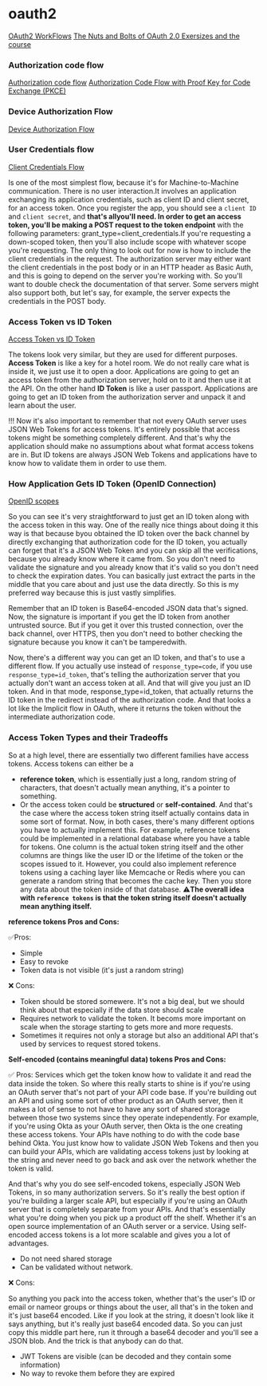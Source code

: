 # oauth2
[OAuth2 WorkFlows](https://auth0.com/docs/get-started/authentication-and-authorization-flow/which-oauth-2-0-flow-should-i-use)
[The Nuts and Bolts of OAuth 2.0 Exersizes and the course](https://oauth.school/)

### Authorization code flow
[Authorization code flow](https://auth0.com/docs/get-started/authentication-and-authorization-flow/authorization-code-flow)
[Authorization Code Flow with Proof Key for Code Exchange (PKCE)](https://auth0.com/docs/get-started/authentication-and-authorization-flow/authorization-code-flow-with-pkce)

### Device Authorization Flow
[Device Authorization Flow](https://auth0.com/docs/get-started/authentication-and-authorization-flow/device-authorization-flow)
### User Credentials flow
[Client Credentials Flow](https://auth0.com/docs/get-started/authentication-and-authorization-flow/client-credentials-flow)

Is one of the most simplest flow, because it's for Machine-to-Machine communication. There is no user interaction.It involves an application exchanging its application credentials, 
such as client ID and client secret, for an access token.
Once you register the app, you should see a `client ID` and `client secret`, and **that's allyou'll need. In order to get an access token, you'll be making a POST request to the token endpoint** 
with the following parameters: grant_type=client_credentials.If you're requesting a down-scoped token, then you'll also include scope with whatever scope you're requesting. The only thing to look 
out for now is how to include the client credentials in the request. The authorization server may either want the client credentials in the post body or in an HTTP header as Basic Auth, and this is
going to depend on the server you're working with. So you'll want to double check the documentation of that server. Some servers might also support both, but let's say, for example, the server expects
the credentials in the POST body.


### Access Token vs ID Token
[Access Token vs ID Token](https://auth0.com/blog/id-token-access-token-what-is-the-difference/)

The tokens look very similar, but they are used for different purposes. 
**Access Token** is like a key for a hotel room. We do not really care what is inside it, we just use it to open a door. Applications are going to get an access token from the authorization server, hold on to it and then use it at the API.
On the other hand **ID Token** is like a user passport. Applications are going to get an ID token from the authorization server and unpack it and learn about the user.

!!! Now it's also important to remember that not every OAuth server uses JSON Web Tokens for access tokens. It's entirely possible that access tokens might be something completely different. 
And that's why the application should make no assumptions about what format access tokens are in. But ID tokens are always JSON Web Tokens and applications have to know how to validate them in order to use them.


### How Application Gets ID Token (OpenID Connection)
[OpenID scopes](https://auth0.com/docs/get-started/apis/scopes/openid-connect-scopes)

So you can see it's very straightforward to just get an ID token along with the access token in this way. One of the really nice things about doing it this way is that because byou obtained the ID token 
over the back channel by directly exchanging that authorization code for the ID token, you actually can forget that it's a JSON Web Token and you can skip all the verifications, because you already 
know where it came from. So you don't need to validate the signature and you already know that it's valid so you don't need to check the expiration dates. You can basically just extract the parts in 
the middle that you care about and just use the data directly. So this is my preferred way because this is just vastly simplifies.

Remember that an ID token is Base64-encoded JSON data that's signed. Now, the signature is important if you get the ID token from another untrusted source.
But if you get it over this trusted connection, over the back channel, over HTTPS, then you don't need to bother checking the signature because you know it can't be tamperedwith. 

Now, there's a different way you can get an ID token, and that's to use a different flow. If you actually use instead of `response_type=code`, if you use `response_type=id_token`, that's telling the authorization server that you actually don't want an access token at all. 
And that will give you just an ID token. And in that mode, response_type=id_token, that actually returns the ID token in the redirect instead of the authorization code.
And that looks a lot like the Implicit flow in OAuth, where it returns the token without the intermediate authorization code.


### Access Token Types and their Tradeoffs
So at a high level, there are essentially two different families have access tokens. Access tokens can either be a 
- **reference token**, which is essentially just a long, random string of characters, that doesn't actually mean anything, it's a pointer to something.
- Or the access token could be **structured** or **self-contained**. And that's the case where the access token string itself actually contains data in some sort of format. Now, in both cases, there's many different options you have to actually
implement this. For example, reference tokens could be implemented in a relational database where you have a table for tokens. One column is the actual token string itself and the other columns are things like the user ID or the lifetime of the token or the scopes issued to it.
However, you could also implement reference tokens using a caching layer like Memcache or Redis where you can generate a random string that becomes the cache key.
Then you store any data about the token inside of that database. ⚠️**The overall idea with `reference tokens` is that the token string itself doesn't actually mean anything itself.**

**reference tokens Pros and Cons:**

✅Pros:
- Simple
- Easy to revoke
- Token data is not visible (it's just a random string)

❌ Cons:
- Token should be stored somewere. It's not a big deal, but we should think about that especially if the data store should scale 
- Requires network to validate the token. It becoms more important on scale when the storage starting to gets more and more requests.
- Sometimes it requires not only a storage but also an additional API that's used by services to request stored tokens.


**Self-encoded (contains meaningful data) tokens Pros and Cons:**

✅ Pros:
Services which get the token know how to validate it and read the data inside the token. So where this really starts to shine is if you're using an OAuth server that's not part of your API code base.
If you're building out an API and using some sort of other product as an OAuth server, then it makes a lot of sense to not have to have any sort of shared storage between those two systems since they operate independently. For example, if you're using Okta as your OAuth server, then Okta is the one creating these access tokens. Your APIs have nothing to do with the code base behind Okta.
You just know how to validate JSON Web Tokens and then you can build your APIs, which are validating access tokens just by looking at the string and never need to go back and ask over the network whether the token is valid.

And that's why you do see self-encoded tokens, especially JSON Web Tokens, in so many authorization servers. So it's really the best option if you're building a larger scale API, but especially if you're using an OAuth server that is completely separate from your APIs. And that's essentially what you're doing when you pick up a product off the shelf. Whether it's an open source implementation of an OAuth server or a service. Using self-encoded access tokens is a lot more scalable and gives you a lot of advantages.

- Do not need shared storage
- Can be validated without network.
  

❌ Cons:

So anything you pack into the access token, whether that's the user's ID or email or nameor groups or things about the user, all that's in the token and it's just base64 encoded.
Like if you look at the string, it doesn't look like it says anything, but it's really just base64 encoded data. So you can just copy this middle part here, run it through a base64 decoder and you'll see a JSON blob. And the trick is that anybody can do that.

- JWT Tokens are visible (can be decoded and they contain some information)
- No way to revoke them before they are expired
